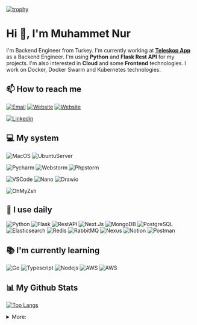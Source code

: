 [![trophy](https://github-profile-trophy.vercel.app/?username=muhammetnurhan)](https://github.com/muhammetnurhan/github-profile-trophy)


# Hi 👋, I'm Muhammet Nur

I'm Backend Engineer from Turkey. I'm currently working at [**Teleskop App**](https://teleskop.app) as a Backend Engineer.
I'm using **Python** and **Flask Rest API** for my projects. I'm also interested in **Cloud** and some **Frontend** technologies.
I work on Docker, Docker Swarm and Kubernetes technologies.

## 📫 How to reach me

[![Email](https://img.shields.io/badge/-muhammetnurhan@gmail.com-EA4335?style=flat&logo=gmail&logoColor=white&link=mailto:muhammetnurhan@gmail.com)](mailto:muhammetnurhan@gmail.com)
[![Website](https://img.shields.io/badge/-devinzone.com-black?style=flat&logo=google-chrome&logoColor=white)](https://devinzone.com)
[![Website](https://img.shields.io/badge/-bilisimsozluk.com-black?style=flat&logo=firefox&logoColor=white)](https://bilisimsozluk.com)

[![Linkedin](https://img.shields.io/badge/-muhammetnurhan-blue?style=flat&logo=Linkedin&logoColor=white)](https://www.linkedin.com/in/muhammet-nur-han-a7bb8a135/)


## 💻 My system
![MacOS](https://img.shields.io/badge/-MacOS-black?style=flat&logo=apple&logoColor=white)
![UbuntuServer](https://img.shields.io/badge/-Ubuntu%20Server-E95420?style=flat&logo=Ubuntu&logoColor=white)

![Pycharm](https://img.shields.io/badge/-Pycharm-000000?style=flat&logo=Pycharm&logoColor=white)
![Webstorm](https://img.shields.io/badge/-Webstorm-000000?style=flat&logo=Webstorm&logoColor=white)
![Phpstorm](https://img.shields.io/badge/-Phpstrom-000000?style=flat&logo=Phpstorm&logoColor=white)

![VSCode](https://img.shields.io/badge/-VSCode-007ACC?style=flat&logo=Visual-Studio-Code&logoColor=white)
![Nano](https://img.shields.io/badge/-Nano-440077?style=flat)
![Drawio](https://img.shields.io/badge/-Drawio-orange?style=white)

![OhMyZsh](https://img.shields.io/badge/-Oh%20My%20Zsh-000000?style=flat&logo=GNU-Bash&logoColor=white)

## 🚀 I use daily 
![Python](https://img.shields.io/badge/Python-blue?style=flat&logo=Python&logoColor=white)
![Flask](https://img.shields.io/badge/Flask-black?style=flat&logo=Flask&logoColor=white)
![RestAPI](https://img.shields.io/badge/Rest%20API-orange?style=flat&logo=RestAPI&logoColor=white)
![Next.Js](https://img.shields.io/badge/Next.Js-black?style=flat&logo=nextdotjs&logoColor=white)
![MongoDB](https://img.shields.io/badge/MongoDB-green?style=flat&logo=mongodb&logoColor=white)
![PostgreSQL](https://img.shields.io/badge/PostgreSQL-blue?style=flat&logo=postgresql&logoColor=white)
![Elasticsearch](https://img.shields.io/badge/Elasticsearch-yellow?style=flat&logo=elasticsearch&logoColor=white)
![Redis](https://img.shields.io/badge/Redis-red?style=flat&logo=redis&logoColor=white)
![RabbitMQ](https://img.shields.io/badge/RabbitMQ-orange?style=flat&logo=rabbitmq&logoColor=white)
![Nexus](https://img.shields.io/badge/Nexus-green?style=flat&logo=sonatype&logoColor=white)
![Notion](https://img.shields.io/badge/Notion-black?style=flat&logo=notion&logoColor=white)
![Postman](https://img.shields.io/badge/Postman-orange?style=flat&logo=postman&logoColor=white)

## 📚 I'm currently learning
![Go](https://img.shields.io/badge/Go-blue?style=flat&logo=go&logoColor=white)
![Typescript](https://img.shields.io/badge/Typescript-blue?style=flat&logo=typescript&logoColor=white)
![Nodejs](https://img.shields.io/badge/Nodejs-green?style=flat&logo=node.js&logoColor=white)
![AWS](https://img.shields.io/badge/AWS-orange?style=flat&logo=amazon-aws&logoColor=white)
![AWS](https://img.shields.io/badge/CDK-blue?style=flat&logo=amazon-aws&logoColor=white)


## 📊 My Github Stats
[![Top Langs](https://github-readme-stats.vercel.app/api/top-langs/?username=muhammetnurhan&layout=default&hide_title=true)](https://github.com/muhammetnurhan)


<details>
<summary>More:</summary>

## 🛠 I have experience with
### Programming Languages and Framework
![Python](https://img.shields.io/badge/Python-blue?style=flat&logo=Python&logoColor=white)
![Php](https://img.shields.io/badge/Php-777BB4?style=flat&logo=php&logoColor=white)
![Laravel](https://img.shields.io/badge/Laravel-FF2D20?style=flat&logo=laravel&logoColor=white)
![Javascript](https://img.shields.io/badge/Javascript-yellow?style=flat&logo=javascript&logoColor=white)
![React](https://img.shields.io/badge/React-61DAFB?style=flat&logo=react&logoColor=white)
![Next.Js](https://img.shields.io/badge/Next-black?style=flat&logo=nextdotjs&logoColor=white)
![Bash](https://img.shields.io/badge/Bash-black?style=flat&logo=gnu-bash&logoColor=white)

### Frontend Technologies
![React](https://img.shields.io/badge/React-blue?style=flat&logo=react&logoColor=white)
![Next.Js](https://img.shields.io/badge/Next.Js-black?style=flat&logo=nextdotjs&logoColor=white)
![HTML5](https://img.shields.io/badge/HTML5-orange?style=flat&logo=html5&logoColor=white)
![CSS3](https://img.shields.io/badge/CSS3-blue?style=flat&logo=css3&logoColor=white)
![Bootstrap](https://img.shields.io/badge/Bootstrap-purple?style=flat&logo=bootstrap&logoColor=white)

### Databases
![MongoDB](https://img.shields.io/badge/MongoDB-green?style=flat&logo=mongodb&logoColor=white)
![PostgreSQL](https://img.shields.io/badge/PostgreSQL-blue?style=flat&logo=postgresql&logoColor=white)
![Redis](https://img.shields.io/badge/Redis-red?style=flat&logo=redis&logoColor=white)
![MsSQL](https://img.shields.io/badge/Microsoft%20SQL%20Server-CC2927?style=flat&logo=microsoftsqlserver&logoColor=white)
![MySQL](https://img.shields.io/badge/MySQL-4479A1?style=flat&logo=mysql&logoColor=white)

### Search
![Elasticsearch](https://img.shields.io/badge/Elasticsearch-yellow?style=flat&logo=elasticsearch&logoColor=white)

### DevOps
![Docker](https://img.shields.io/badge/Docker-blue?style=flat&logo=docker&logoColor=white)
![Kubernetes](https://img.shields.io/badge/kubernetes-blue?style=flat&logo=kubernetes&logoColor=white)
![Jenkins](https://img.shields.io/badge/Jenkins-red?style=flat&logo=jenkins&logoColor=white)
![Nginx](https://img.shields.io/badge/Nginx-green?style=flat&logo=nginx&logoColor=white)
![Nexus](https://img.shields.io/badge/Nexus-green?style=flat&logo=sonatype&logoColor=white)
![Git](https://img.shields.io/badge/Git-orange?style=flat&logo=git&logoColor=white)
![GitHub](https://img.shields.io/badge/GitHub-black?style=flat&logo=github&logoColor=white)
![GitHub-Actions](https://img.shields.io/badge/GitHub-Actions-black?style=flat&logo=github&logoColor=white)
![GitLab](https://img.shields.io/badge/GitLab-orange?style=flat&logo=gitlab&logoColor=white)
![GitLab-Runner](https://img.shields.io/badge/GitLab%20Runner-orange?style=flat&logo=gitlab&logoColor=white)

### Cloud & Hosting
![AWS](https://img.shields.io/badge/AWS-orange?style=flat&logo=amazon-aws&logoColor=white)
![GoDaddy](https://img.shields.io/badge/GoDaddy-green?style=flat&logo=godaddy&logoColor=white)
![Cloudflare](https://img.shields.io/badge/Cloudflare-orange?style=flat&logo=cloudflare&logoColor=white)


### Others
![Linux](https://img.shields.io/badge/Linux-yellow?style=flat&logo=linux&logoColor=white)
![MacOS](https://img.shields.io/badge/MacOS-black?style=flat&logo=apple&logoColor=white)
![Jira](https://img.shields.io/badge/Jira-blue?style=flat&logo=jira&logoColor=white)
![Swagger](https://img.shields.io/badge/Swagger-49A32B?style=flat&logo=swagger&logoColor=white)
![Confluence](https://img.shields.io/badge/Confluence-blue?style=flat&logo=confluence&logoColor=white)
![Notion](https://img.shields.io/badge/Notion-black?style=flat&logo=notion&logoColor=white)
![Postman](https://img.shields.io/badge/Postman-orange?style=flat&logo=postman&logoColor=white)
![GitKraken](https://img.shields.io/badge/GitKraken-179287?style=flat&logo=gitkraken&logoColor=white)
![JWT](https://img.shields.io/badge/JWT-black?style=flat&logo=json-web-tokens&logoColor=white)
![Selenium](https://img.shields.io/badge/Selenium-green?style=flat&logo=selenium&logoColor=white)


</details>
